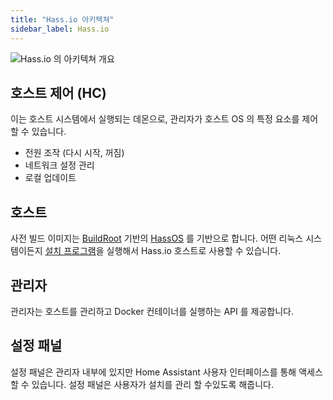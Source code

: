 ```yaml
---
title: "Hass.io 아키텍쳐"
sidebar_label: Hass.io
---
```


![Hass.io 의 아키텍쳐 개요](/img/en/architecture/hassio.png)

## 호스트 제어 (HC)

이는 호스트 시스템에서 실행되는 데몬으로, 관리자가 호스트 OS 의 특정 요소를 제어 할 수 있습니다.

- 전원 조작 (다시 시작, 꺼짐)
- 네트워크 설정 관리
- 로컬 업데이트

## 호스트

사전 빌드 이미지는 [BuildRoot](https://buildroot.org/) 기반의 [HassOS](https://github.com/home-assistant/hassos) 를 기반으로 합니다. 어떤 리눅스 시스템이든지 [설치 프로그램](https://www.home-assistant.io/hassio/installation/#alternative-install-on-generic-linux-server)을 실행해서 Hass.io 호스트로 사용할 수 있습니다.

## 관리자

관리자는 호스트를 관리하고 Docker 컨테이너를 실행하는 API 를 제공합니다.

## 설정 패널

설정 패널은 관리자 내부에 있지만 Home Assistant 사용자 인터페이스를 통해 액세스 할 수 있습니다. 설정 패널은 사용자가 설치를 관리 할 수 ​​있도록 해줍니다.